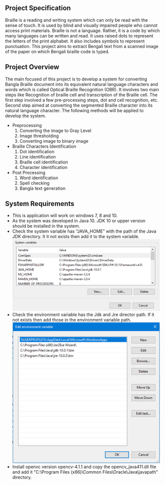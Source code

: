 ## Project Specification
Braille is a reading and writing system which can only be read with the sense of touch. It is used by blind and visually impaired people who cannot access print materials. Braille is not a language. Rather, it is a code by which many languages can be written and read.  It uses raised dots to represent the letters of the print alphabet. It also includes symbols to represent punctuation.
This project aims to extract Bengali text from a scanned image of the paper on which Bengali braille code is typed.

## Project Overview
The main focused of this project is to develop a system for converting Bangla Braille document into its equivalent natural language characters and words which is called Optical Braille Recognition (OBR). It involves two main steps like Recognition of braille cell and transcription of the Braille cell. The first step involved a few pre-processing steps, dot and cell recognition, etc. Second step aimed at converting the segmented Braille character into its natural language character. The following methods will be applied to develop the system.
-	Preprocessing
	1.	Converting the image to Gray Level 
	2.	Image thresholding 
	3.	Converting image to binary image 
- 	Braille Characters Identification
	1.	Dot identification
	2.	Line identification
	3.	Braille cell identification
	4.	Character identification
-	Post Processing
	1.	Word identification
	2.	Spell checking
	3.	Bangla text generation
	
## System Requirements
- This is application will work on windows 7, 8 and 10. 
- As the system was developed in Java 10. JDK 10 or upper version should be installed in the system.
- Check the system variable has “JAVA_HOME” with the path of the Java JDK directory. It it not exists then add it to the system variable.
![System Variable View](https://github.com/atiqahammed/Bengali-Braille-to-Text-Translator/blob/Documentation/documents/systemVeriable.PNG)
- Check the environment variable has the Jdk and Jre director path. If it not exists then add those in the environment variable path.
![Environment Variable View](https://github.com/atiqahammed/Bengali-Braille-to-Text-Translator/blob/Documentation/documents/env.PNG)
- Install openvc version opencv-4.1.1 and copy the opencv_java411.dll file and add it "C:\Program Files (x86)\Common Files\Oracle\Java\javapath" directory. 
